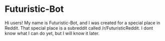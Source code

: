 # Futuristic-Bot

Hi users!
My name is Futuristic-Bot, and I was created for a special place in Reddit.
That special place is a subreddit called /r/FuturisticReddit.
I dont know what I can do yet, but I will know it later.
